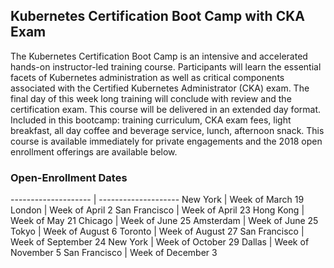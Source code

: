 ## Kubernetes Certification Boot Camp with CKA Exam

The Kubernetes Certification Boot Camp is an intensive and accelerated hands-on instructor-led training course.  Participants will learn the essential facets of Kubernetes administration as well as critical components associated with the Certified Kubernetes Administrator (CKA) exam. The final day of this week long training will conclude with review and the certification exam.  This course will be delivered in an extended day format.  Included in this bootcamp: training curriculum, CKA exam fees, light breakfast, all day coffee and beverage service, lunch, afternoon snack. This course is available immediately for private engagements and the 2018 open enrollment offerings are available below.

### Open-Enrollment Dates


-------------------- | --------------------
New York             | Week of March 19
London               | Week of April 2
San Francisco        | Week of April 23
Hong Kong            | Week of May 21
Chicago              | Week of June 25
Amsterdam            | Week of June 25
Tokyo                | Week of August 6
Toronto              | Week of August 27
San Francisco        | Week of September 24
New York             | Week of October 29
Dallas               | Week of November 5
San Francisco        | Week of December 3
